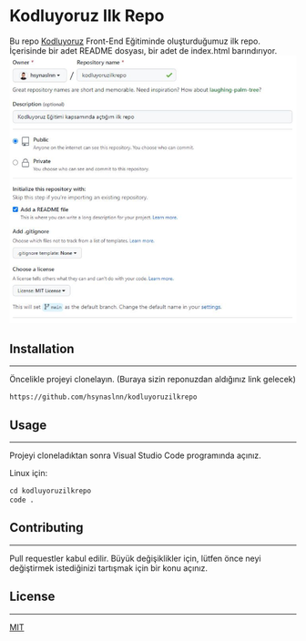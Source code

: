 # Kodluyoruz Ilk Repo
Bu repo [Kodluyoruz](https://www.kodluyoruz.org) Front-End Eğitiminde oluşturduğumuz ilk repo. İçerisinde bir adet README dosyası, bir adet de index.html barındırıyor.
![](https://github.com/hsynaslnn/kodluyoruzilkrepo/blob/main/odev1.JPG?raw=true)
## Installation
---
Öncelikle projeyi clonelayın. (Buraya sizin reponuzdan aldığınız link gelecek)
```
https://github.com/hsynaslnn/kodluyoruzilkrepo
````

## Usage
---

Projeyi cloneladıktan sonra Visual Studio Code programında açınız.

Linux için:
```
cd kodluyoruzilkrepo
code .
```
## Contributing
---
Pull requestler kabul edilir. Büyük değişiklikler için, lütfen önce neyi değiştirmek istediğinizi tartışmak için bir konu açınız.

## License
---
[MIT](https://choosealicense.com/licenses/mit/)

